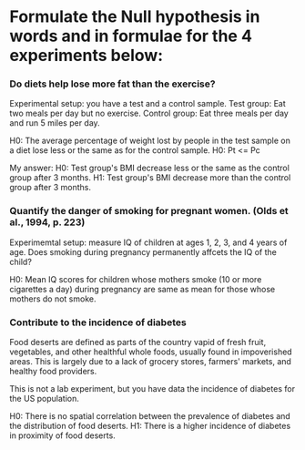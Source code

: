# Formulate the Null hypothesis in words and in formulae for the 4 experiments below:

### Do diets help lose more fat than the exercise?
Experimental setup: you have a test and a control sample.
Test group: Eat two meals per day but no exercise.
Control group: Eat three meals per day and run 5 miles per day.

H0: The average percentage of weight lost by people in the test sample on a diet lose less or the same as for the control sample.
H0: Pt <= Pc

My answer:
H0: Test group's BMI decrease less or the same as the control group after 3 months.
H1: Test group's BMI decrease more than the control group after 3 months.


### Quantify the danger of smoking for pregnant women. (Olds et al., 1994, p. 223)
Experimemtal setup: measure IQ of children at ages 1, 2, 3, and 4 years of age.
Does smoking during pregnancy permanently affcets the IQ of the child?

H0: Mean IQ scores for children whose mothers smoke (10 or more cigarettes a day) during pregnancy are same as mean for those whose mothers do not smoke.



### Contribute to the incidence of diabetes 
Food deserts are defined as parts of the country vapid of fresh fruit, vegetables, and other healthful whole foods, usually found in impoverished areas. This is largely due to a lack of grocery stores, farmers' markets, and healthy food providers.

This is not a lab experiment, but you have data the incidence of diabetes for the US population.

H0: There is no spatial correlation between the prevalence of diabetes and the distribution of food deserts.
H1: There is a higher incidence of diabetes in proximity of food deserts.
